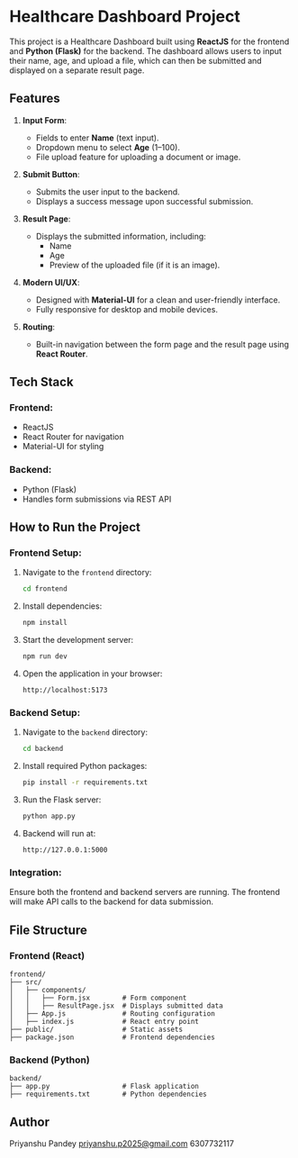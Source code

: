 # **Healthcare Dashboard Project**

This project is a Healthcare Dashboard built using **ReactJS** for the frontend and **Python (Flask)** for the backend. The dashboard allows users to input their name, age, and upload a file, which can then be submitted and displayed on a separate result page.

## **Features**

1. **Input Form**:
   - Fields to enter **Name** (text input).
   - Dropdown menu to select **Age** (1–100).
   - File upload feature for uploading a document or image.

2. **Submit Button**:
   - Submits the user input to the backend.
   - Displays a success message upon successful submission.

3. **Result Page**:
   - Displays the submitted information, including:
     - Name
     - Age
     - Preview of the uploaded file (if it is an image).

4. **Modern UI/UX**:
   - Designed with **Material-UI** for a clean and user-friendly interface.
   - Fully responsive for desktop and mobile devices.

5. **Routing**:
   - Built-in navigation between the form page and the result page using **React Router**.

## **Tech Stack**

### **Frontend**:
- ReactJS
- React Router for navigation
- Material-UI for styling

### **Backend**:
- Python (Flask)
- Handles form submissions via REST API

## **How to Run the Project**

### **Frontend Setup**:
1. Navigate to the `frontend` directory:
   ```bash
   cd frontend
   ```
2. Install dependencies:
   ```bash
   npm install
   ```
3. Start the development server:
   ```bash
   npm run dev
   ```
4. Open the application in your browser:
   ```
   http://localhost:5173
   ```

### **Backend Setup**:
1. Navigate to the `backend` directory:
   ```bash
   cd backend
   ```
2. Install required Python packages:
   ```bash
   pip install -r requirements.txt
   ```
3. Run the Flask server:
   ```bash
   python app.py
   ```
4. Backend will run at:
   ```
   http://127.0.0.1:5000
   ```

### **Integration**:
Ensure both the frontend and backend servers are running. The frontend will make API calls to the backend for data submission.

## **File Structure**

### **Frontend (React)**
```
frontend/
├── src/
│   ├── components/
│   │   ├── Form.jsx        # Form component
│   │   ├── ResultPage.jsx  # Displays submitted data
│   ├── App.js              # Routing configuration
│   ├── index.js            # React entry point
├── public/                 # Static assets
├── package.json            # Frontend dependencies
```

### **Backend (Python)**
```
backend/
├── app.py                  # Flask application
├── requirements.txt        # Python dependencies
```


## **Author**
Priyanshu Pandey
priyanshu.p2025@gmail.com
6307732117
